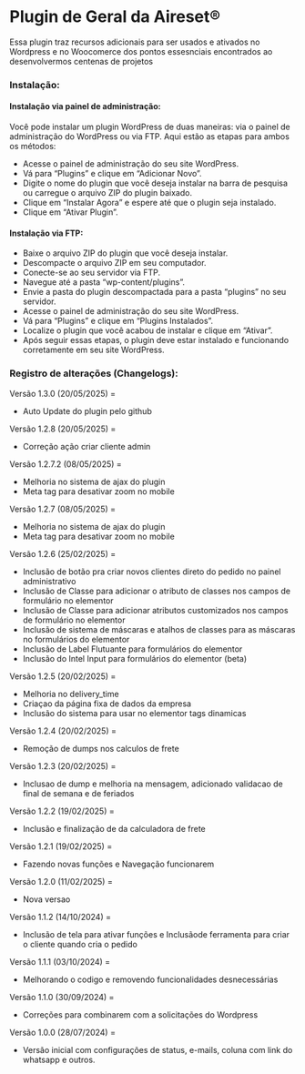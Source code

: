 # Plugin de Geral da Aireset®

Essa plugin traz recursos adicionais para ser usados e ativados no Wordpress e no Woocomerce dos pontos essesnciais encontrados ao desenvolvermos centenas de projetos

### Instalação:

#### Instalação via painel de administração:

Você pode instalar um plugin WordPress de duas maneiras: via o painel de administração do WordPress ou via FTP. Aqui estão as etapas para ambos os métodos:

* Acesse o painel de administração do seu site WordPress.
* Vá para “Plugins” e clique em “Adicionar Novo”.
* Digite o nome do plugin que você deseja instalar na barra de pesquisa ou carregue o arquivo ZIP do plugin baixado.
* Clique em “Instalar Agora” e espere até que o plugin seja instalado.
* Clique em “Ativar Plugin”.

#### Instalação via FTP:

* Baixe o arquivo ZIP do plugin que você deseja instalar.
* Descompacte o arquivo ZIP em seu computador.
* Conecte-se ao seu servidor via FTP.
* Navegue até a pasta “wp-content/plugins”.
* Envie a pasta do plugin descompactada para a pasta “plugins” no seu servidor.
* Acesse o painel de administração do seu site WordPress.
* Vá para “Plugins” e clique em “Plugins Instalados”.
* Localize o plugin que você acabou de instalar e clique em “Ativar”.
* Após seguir essas etapas, o plugin deve estar instalado e funcionando corretamente em seu site WordPress.

### Registro de alterações (Changelogs):

Versão 1.3.0 (20/05/2025) =
* Auto Update do plugin pelo github
  
Versão 1.2.8 (20/05/2025) =
* Correção ação criar cliente admin

Versão 1.2.7.2 (08/05/2025) =
* Melhoria no sistema de ajax do plugin
* Meta tag para desativar zoom no mobile

Versão 1.2.7 (08/05/2025) =
* Melhoria no sistema de ajax do plugin
* Meta tag para desativar zoom no mobile

Versão 1.2.6 (25/02/2025) =
* Inclusão de botão pra criar novos clientes direto do pedido no painel administrativo
* Inclusão de Classe para adicionar o atributo de classes nos campos de formulário no elementor
* Inclusão de Classe para adicionar atributos customizados nos campos de formulário no elementor
* Inclusão de sistema de máscaras e atalhos de classes para as máscaras no formulários do elementor
* Inclusão de Label Flutuante para formulários do elementor
* Inclusão do Intel Input para formulários do elementor (beta)

Versão 1.2.5 (20/02/2025) =
* Melhoria no delivery_time
* Criaçao da página fixa de dados da empresa
* Inclusão do sistema para usar no elementor tags dinamicas

Versão 1.2.4 (20/02/2025) =
* Remoção de dumps nos calculos de frete

Versão 1.2.3 (20/02/2025) =
* Inclusao de dump e melhoria na mensagem, adicionado validacao de final de semana e de feriados

Versão 1.2.2 (19/02/2025) =
* Inclusão e finalização de da calculadora de frete

Versão 1.2.1 (19/02/2025) =
* Fazendo novas funções	e Navegação funcionarem

Versão 1.2.0 (11/02/2025) =
* Nova versao

Versão 1.1.2 (14/10/2024) =
* Inclusão de tela para ativar funções e Inclusãode ferramenta para criar o cliente quando cria o pedido

Versão 1.1.1 (03/10/2024) =
* Melhorando o codigo e removendo funcionalidades desnecessárias

Versão 1.1.0 (30/09/2024) =
* Correções para combinarem com a solicitações do Wordpress

Versão 1.0.0 (28/07/2024) =
* Versão inicial com configurações de status, e-mails, coluna com link do whatsapp e outros.
